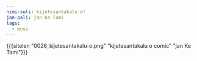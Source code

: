 ```yaml
---
nimi-suli: kijetesantakalu o!
jan-pali: jan Ke Tami
tags:
  - musi
---
```

{{{sitelen "0026_kijetesantakalu-o.png" "kijetesantakalu o comic" "jan Ke Tami"}}}